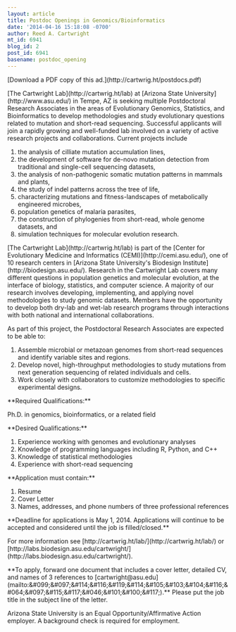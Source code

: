 ```yaml
---
layout: article
title: Postdoc Openings in Genomics/Bioinformatics
date: '2014-04-16 15:18:08 -0700'
author: Reed A. Cartwright
mt_id: 6941
blog_id: 2
post_id: 6941
basename: postdoc_opening
---
```

<p>[Download a PDF copy of this ad.](http://cartwrig.ht/postdocs.pdf)</p>

<p>[The Cartwright Lab](http://cartwrig.ht/lab) at [Arizona State University](http://www.asu.edu/) in Tempe, AZ is seeking multiple Postdoctoral Research Associates in the areas of Evolutionary Genomics, Statistics, and Bioinformatics to develop methodologies and study evolutionary questions related to mutation and short-read sequencing. Successful applicants will join a rapidly growing and well-funded lab involved on a variety of active research projects and collaborations. Current projects include</p>


1. the analysis of cilliate mutation accumulation lines,
1. the development of software for de-novo mutation detection from traditional and single-cell sequencing datasets,
1. the analysis of non-pathogenic somatic mutation patterns in mammals and plants,
1. the study of indel patterns across the tree of life,
1. characterizing mutations and fitness-landscapes of metabolically engineered microbes,
1. population genetics of malaria parasites,
1. the construction of phylogenies from short-read, whole genome datasets, and
1. simulation techniques for molecular evolution research.


<p>[The Cartwright Lab](http://cartwrig.ht/lab) is part of the [Center for Evolutionary Medicine and Informatics (CEMI)](http://cemi.asu.edu/), one of 10 research centers in [Arizona State University's Biodesign Institute](http://biodesign.asu.edu/). Research in the Cartwright Lab covers many different questions in population genetics and molecular evolution, at the interface of biology, statistics, and computer science. A majority of our research involves developing, implementing, and applying novel methodologies to study genomic datasets. Members have the opportunity to develop both dry-lab and wet-lab research programs through interactions with both national and international collaborations.</p>

<p>As part of this project, the Postdoctoral Research Associates are expected to be able to:</p>


1. Assemble microbial or metazoan genomes from short-read sequences and identify variable sites and regions.
1. Develop novel, high-throughput methodologies to study mutations from next generation sequencing of related individuals and cells.
1. Work closely with collaborators to customize methodologies to specific experimental designs.


<p>**Required Qualifications:**</p>

<p>Ph.D. in genomics, bioinformatics, or a related field</p>

<p>**Desired Qualifications:**</p>


1. Experience working with genomes and evolutionary analyses
1. Knowledge of programming languages including R, Python, and C++
1. Knowledge of statistical methodologies
1. Experience with short-read sequencing


<p>**Application must contain:**</p>


1. Resume
1. Cover Letter
1. Names, addresses, and phone numbers of three professional references


<p>**Deadline for applications is May 1, 2014. Applications will continue to be accepted and considered until the job is filled/closed.**</p>

<p>For more information see [http://cartwrig.ht/lab/](http://cartwrig.ht/lab/) or [http://labs.biodesign.asu.edu/cartwright/](http://labs.biodesign.asu.edu/cartwright/).</p>

<p>**To apply, forward one document that includes a cover letter, detailed CV, and names of 3 references to [&#099;&#097;&#114;&#116;&#119;&#114;&#105;&#103;&#104;&#116;&#064;&#097;&#115;&#117;&#046;&#101;&#100;&#117;](mailto:&amp;#099;&amp;#097;&amp;#114;&amp;#116;&amp;#119;&amp;#114;&amp;#105;&amp;#103;&amp;#104;&amp;#116;&amp;#064;&amp;#097;&amp;#115;&amp;#117;&amp;#046;&amp;#101;&amp;#100;&amp;#117;).** Please put the job title in the subject line of the letter.</p>

<p>Arizona State University is an Equal Opportunity/Affirmative Action employer. A background check is required for employment.</p>
